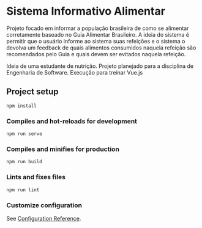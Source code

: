 # Sistema Informativo Alimentar
Projeto focado em informar a população brasileira de como se alimentar corretamente baseado no Guia Alimentar Brasileiro. 
A ideia do sistema é permitir que o usuário informe ao sistema suas refeições e o sistema o devolva um feedback de quais alimentos consumidos naquela refeição são recomendados pelo Guia e quais devem ser evitados naquela refeição.

Ideia de uma estudante de nutrição.
Projeto planejado para a disciplina de Engenharia de Software.
Execução para treinar Vue.js

## Project setup
```
npm install
```

### Compiles and hot-reloads for development
```
npm run serve
```

### Compiles and minifies for production
```
npm run build
```

### Lints and fixes files
```
npm run lint
```

### Customize configuration
See [Configuration Reference](https://cli.vuejs.org/config/).
